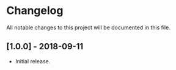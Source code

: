 # Changelog

All notable changes to this project will be documented in this file.

## [1.0.0] - 2018-09-11

* Initial release.
